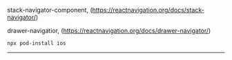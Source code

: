 stack-navigator-component, (https://reactnavigation.org/docs/stack-navigator/)

drawer-navigatior, (https://reactnavigation.org/docs/drawer-navigator/)

`npx pod-install ios`

---

